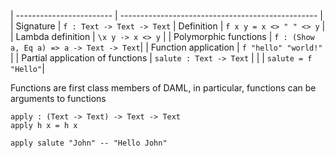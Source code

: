 | ------------------------ | ------------------------------------------------- |
| Signature | `f : Text -> Text -> Text`
| Definition | `f x y = x <> " " <> y` |
| Lambda definition | `\x y -> x <> y` |
| Polymorphic functions | `f : (Show a, Eq a) => a -> Text -> Text`|
| Function application | ` f "hello" "world!" ` |
| Partial application of functions | `salute : Text -> Text` |
| | `salute = f "Hello"`|

Functions are first class members of DAML, in particular, functions can be arguments to functions
```
apply : (Text -> Text) -> Text -> Text
apply h x = h x 

apply salute "John" -- "Hello John"
```
